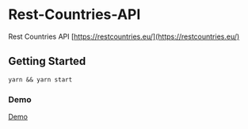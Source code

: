 # Rest-Countries-API

Rest Countries API [https://restcountries.eu/](https://restcountries.eu/)

## Getting Started
``
yarn && yarn start
``

### Demo
[Demo](https://github.com/html-monster/countries-test-app)
